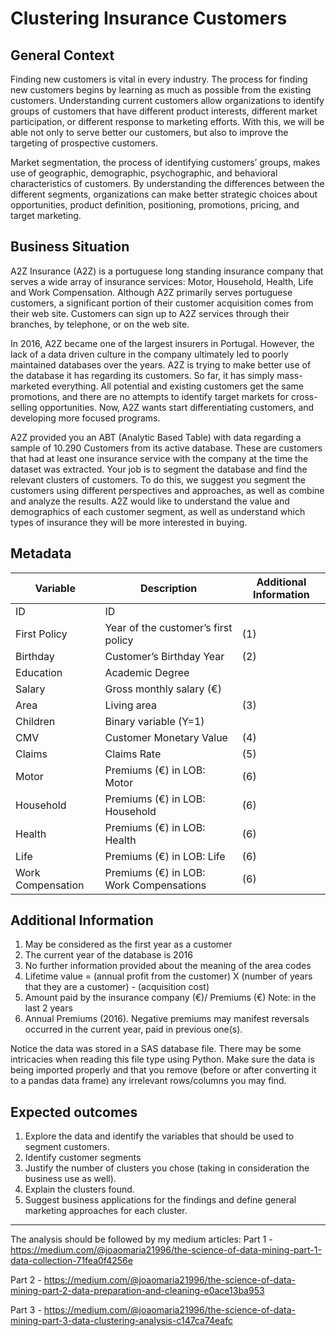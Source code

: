 # Clustering Insurance Customers 

## General Context

Finding new customers is vital in every industry. The process for finding new
customers begins by learning as much as possible from the existing customers.
Understanding current customers allow organizations to identify groups of
customers that have different product interests, different market
participation, or different response to marketing efforts. With this, we will
be able not only to serve better our customers, but also to improve the
targeting of prospective customers.

Market segmentation, the process of identifying customers’ groups, makes use
of geographic, demographic, psychographic, and behavioral characteristics of
customers. By understanding the differences between the different segments,
organizations can make better strategic choices about opportunities, product
definition, positioning, promotions, pricing, and target marketing.

## Business Situation

A2Z Insurance (A2Z) is a portuguese long standing insurance company that
serves a wide array of insurance services: Motor, Household, Health, Life and
Work Compensation. Although A2Z primarily serves portuguese customers, a
significant portion of their customer acquisition comes from their web site.
Customers can sign up to A2Z services through their branches, by telephone, or
on the web site.

In 2016, A2Z became one of the largest insurers in Portugal. However, the lack
of a data driven culture in the company ultimately led to poorly maintained
databases over the years. A2Z is trying to make better use of the database it
has regarding its customers. So far, it has simply mass-marketed everything.
All potential and existing customers get the same promotions, and there are no
attempts to identify target markets for cross-selling opportunities. Now, A2Z
wants start differentiating customers, and developing more focused programs.

A2Z provided you an ABT (Analytic Based Table) with data regarding a sample of
10.290 Customers from its active database. These are customers that had at
least one insurance service with the company at the time the dataset was
extracted. Your job is to segment the database and find the relevant clusters
of customers. To do this, we suggest you segment the customers using different
perspectives and approaches, as well as combine and analyze the results. A2Z
would like to understand the value and demographics of each customer segment,
as well as understand which types of insurance they will be more interested in
buying.

## Metadata

| Variable 		      | Description                              | Additional Information |
|---------------------|------------------------------------------|------------------------|
| ID 		          | ID 		                                 |                        |
| First Policy 		  | Year of the customer’s first policy      | (1)                    |
| Birthday            | Customer’s Birthday Year                 | (2)                    |
| Education           | Academic Degree                          |                        |
| Salary              | Gross monthly salary (€) 		         |                        |
| Area 		          | Living area 		                     | (3)                    |
| Children 		      | Binary variable (Y=1) 		             |                        |
| CMV 		          | Customer Monetary Value 		         | (4)                    |
| Claims 		      | Claims Rate 		                     | (5)                    |
| Motor 		      | Premiums (€) in LOB: Motor 		         | (6)                    |
| Household 		  | Premiums (€) in LOB: Household 		     | (6)                    |
| Health 		      | Premiums (€) in LOB: Health 		     | (6)                    |
| Life 		          | Premiums (€) in LOB: Life 		         | (6)                    |
| Work Compensation   | Premiums (€) in LOB: Work Compensations  | (6)                    |

## Additional Information

1. May be considered as the first year as a customer
2. The current year of the database is 2016
3. No further information provided about the meaning of the area codes
4. Lifetime value = (annual profit from the customer) X (number of years that they are a customer) - (acquisition cost)
5. Amount paid by the insurance company (€)/ Premiums (€) Note: in the last 2 years
6. Annual Premiums (2016). Negative premiums may manifest reversals occurred in the current year, paid in previous one(s).

Notice the data was stored in a SAS database file. There may be some intricacies when
reading this file type using Python. Make sure the data is being
imported properly and that you remove (before or after converting it to a
pandas data frame) any irrelevant rows/columns you may find.

## Expected outcomes

1. Explore the data and identify the variables that should be used to segment customers.
2. Identify customer segments
3. Justify the number of clusters you chose (taking in consideration the business use as well).
4. Explain the clusters found.
5. Suggest business applications for the findings and define general marketing
   approaches for each cluster.

___

The analysis should be followed by my medium articles:
Part 1 - https://medium.com/@joaomaria21996/the-science-of-data-mining-part-1-data-collection-71fea0f4256e

Part 2 - https://medium.com/@joaomaria21996/the-science-of-data-mining-part-2-data-preparation-and-cleaning-e0ace13ba953

Part 3 - https://medium.com/@joaomaria21996/the-science-of-data-mining-part-3-data-clustering-analysis-c147ca74eafc
